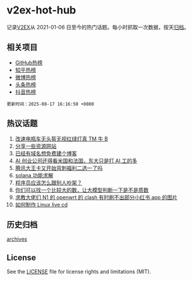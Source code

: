 # v2ex-hot-hub

 记录[V2EX](https://www.v2ex.com/)从 2021-01-06 日至今的热门话题。每小时抓取一次数据，按天[归档](archives)。
 
 ## 相关项目

- [GitHub热榜](https://github.com/lonnyzhang423/github-hot-hub)
- [知乎热榜](https://github.com/lonnyzhang423/zhihu-hot-hub)
- [微博热榜](https://github.com/lonnyzhang423/weibo-hot-hub)
- [头条热榜](https://github.com/lonnyzhang423/toutiao-hot-hub)
- [抖音热榜](https://github.com/lonnyzhang423/douyin-hot-hub)


 `更新时间：2025-08-17 16:16:50 +0800`

## 热议话题

1. [改速电瓶车无头盔无视红绿灯真 TM 牛 B](https://www.v2ex.com/t/1152944)
1. [分享一些资源网站](https://www.v2ex.com/t/1152949)
1. [已经有域名想免费建个博客](https://www.v2ex.com/t/1152920)
1. [AI 创业公司还得看米国和法国，东大只是打 AI 工的多](https://www.v2ex.com/t/1152951)
1. [腾讯大王卡又开始背刺福利二选一了吗](https://www.v2ex.com/t/1152928)
1. [solana 功能求解](https://www.v2ex.com/t/1152901)
1. [程序员应该怎么跟别人吵架？](https://www.v2ex.com/t/1152915)
1. [你们可以找一个比较大的数，让大模型判断一下是不是质数](https://www.v2ex.com/t/1152888)
1. [求教大佬们 N1 的 openwrt 的 clash 有时刷不出部分小红书 app 的图片](https://www.v2ex.com/t/1152905)
1. [如何制作 Linux live cd](https://www.v2ex.com/t/1152913)

## 历史归档

[archives](archives)

## License

See the [LICENSE](LICENSE) file for license rights and limitations (MIT).
